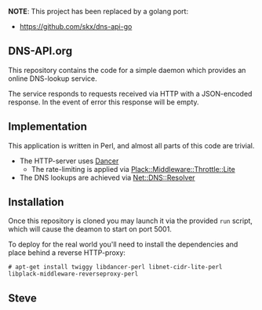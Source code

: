 
**NOTE**: This project has been replaced by a golang port:

* https://github.com/skx/dns-api-go


DNS-API.org
-----------

This repository contains the code for a simple daemon which provides
an online DNS-lookup service.

The service responds to requests received via HTTP with a JSON-encoded
response.   In the event of error this response will be empty.


Implementation
--------------

This application is written in Perl, and almost all parts of this code are
trivial.

* The HTTP-server uses [Dancer](http://search.cpan.org/dist/Dancer/)
     * The rate-limiting is applied via [Plack::Middleware::Throttle::Lite](http://search.cpan.org/perldoc?Plack%3A%3AMiddleware%3A%3AThrottle%3A%3ALite)
* The DNS lookups are achieved via [Net::DNS::Resolver](http://search.cpan.org/perldoc?Net%3A%3ADNS%3A%3AResolver)


Installation
------------

Once this repository is cloned you may launch it via the provided
`run` script, which will cause the deamon to start on port 5001.

To deploy for the real world you'll need to install the dependencies
and place behind a reverse HTTP-proxy:

    # apt-get install twiggy libdancer-perl libnet-cidr-lite-perl libplack-middleware-reverseproxy-perl


Steve
--
